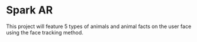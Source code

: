 # Spark AR

This project will feature 5 types of animals and animal facts on the user face using the face tracking method.
